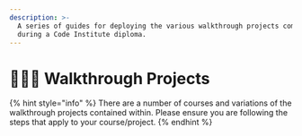 ```yaml
---
description: >-
  A series of guides for deploying the various walkthrough projects completed
  during a Code Institute diploma.
---
```


# 🧑🤝🧑 Walkthrough Projects

{% hint style="info" %}
There are a number of courses and variations of the walkthrough projects contained within. Please ensure you are following the steps that apply to your course/project.
{% endhint %}
